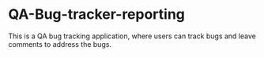 # QA-Bug-tracker-reporting
 This is a QA bug tracking application, where users can track bugs and leave comments to address the bugs.

